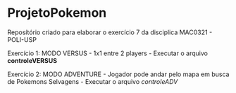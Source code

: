 # ProjetoPokemon
<p>Reposítório criado para elaborar o exercício 7 da disciplica MAC0321 - POLI-USP</p>
<p>Exercício 1: MODO VERSUS - 1x1 entre 2 players - Executar o arquivo <strong>controleVERSUS</strong></p>
<p>Exercício 2: MODO ADVENTURE - Jogador pode andar pelo mapa em busca de Pokemons Selvagens - Executar o arquivo <em>controleADV</em></p>
